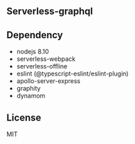 ## Serverless-graphql

## Dependency

- nodejs 8.10
- serverless-webpack
- serverless-offline
- eslint (@typescript-eslint/eslint-plugin)
- apollo-server-express
- graphity
- dynamom

## License

MIT
